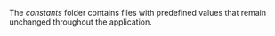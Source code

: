 The *constants* folder contains files with predefined values that remain unchanged throughout the application.
